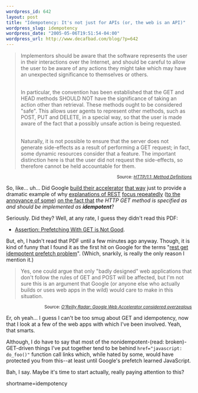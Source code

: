 ```yaml
--- 
wordpress_id: 642
layout: post
title: "Idempotency: It's not just for APIs (or, the web is an API)"
wordpress_slug: idempotency
wordpress_date: "2005-05-06T19:51:54-04:00"
wordpress_url: http://www.decafbad.com/blog/?p=642
---
```

<blockquote>Implementors should be aware that the software represents the user in  their interactions over the Internet, and should be careful to allow  the user to be aware of any actions they might take which may have an  unexpected significance to themselves or others.<br /><br />

In particular, the convention has been established that the GET and  HEAD methods SHOULD NOT have the significance of taking an action  other than retrieval. These methods ought to be considered "safe".  This allows user agents to represent other methods, such as POST, PUT  and DELETE, in a special way, so that the user is made aware of the  fact that a possibly unsafe action is being requested.<br /><br />

Naturally, it is not possible to ensure that the server does not  generate side-effects as a result of performing a GET request; in  fact, some dynamic resources consider that a feature. The important  distinction here is that the user did not request the side-effects,  so therefore cannot be held accountable for them.
</blockquote>
<div align="right"><small>Source: <cite><a href="http://www.w3.org/Protocols/rfc2616/rfc2616-sec9.html">HTTP/1.1: Method Definitions</a></cite></small></div>

So, like... uh...  Did Google [build their accelerator][nsf1] [that way][nsf] just to provide a dramatic example of why [explanations of REST][c] [focus repeatedly][a] ([to the annoyance of some][d]) [on the fact that][b] *the HTTP GET method is specified as and should be implemented as **idempotent***?

Seriously.  Did they?  Well, at any rate, I guess they didn't read this PDF:

* [Assertion: Prefetching With GET is Not Good][ng].

But, eh, I hadn't read that PDF until a few minutes ago anyway.  Though, it is kind of funny that I found it as the first hit on Google for the terms "[rest get idempotent prefetch problem][terms]".  (Which, snarkily, is really the only reason I mention it.)

<blockquote>Yes, one could argue that only "badly designed" web applications that don't follow the rules of GET and POST will be affected, but I'm not sure this is an argument that Google (or anyone else who actually builds or uses web apps in the wild) would care to make in this situation.
</blockquote>
<div align="right"><small>Source: <cite><a href="http://radar.oreilly.com/archives/2005/05/google_web_acce_1.html">O'Reilly Radar: Google Web Accelerator considered overzealous</a></cite></small></div>

Er, oh yeah...  I guess I can't be too smug about GET and idempotency, now that I look at a few of the web apps with which I've been involved.  Yeah, that smarts.  

Although, I do have to say that most of the nonidempotent-(read: broken)-GET-driven things I've put together tend to be behind `href="javascript: do_foo()"` function call links which, while hated by some, would have protected you from this--at least until Google's prefetch learned JavaScript.

Bah, I say.  Maybe it's time to start actually, really paying attention to this?

[terms]: http://www.google.com/search?q=rest+get+idempotent+prefetch+problem
[d]: http://www.franklinmint.fm/blog/archives/000379.html
[c]: http://www.intertwingly.net/blog/784.html
[a]: http://www.xml.com/lpt/a/2004/08/11/rest.html
[b]: http://www-128.ibm.com/developerworks/webservices/library/ws-restvsoap/
[ng]: http://www.cs.bu.edu/techreports/2001-017-wcw01-proceedings/119_davison.pdf
[nsf1]: http://radar.oreilly.com/archives/2005/05/google_web_acce_1.html
[nsf]: http://37signals.com/svn/archives2/google_web_accelerator_hey_not_so_fast_an_alert_for_web_app_designers.php
<!--more-->
shortname=idempotency
